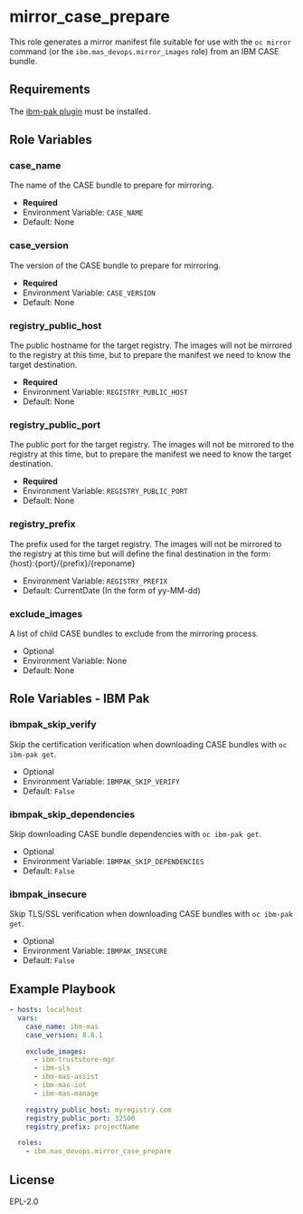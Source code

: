 mirror_case_prepare
===============================================================================
This role generates a mirror manifest file suitable for use with the `oc mirror` command (or the `ibm.mas_devops.mirror_images` role) from an IBM CASE bundle.

Requirements
-------------------------------------------------------------------------------
The [ibm-pak plugin](https://github.com/IBM/ibm-pak-plugin) must be installed.


Role Variables
-------------------------------------------------------------------------------
### case_name
The name of the CASE bundle to prepare for mirroring.

- **Required**
- Environment Variable: `CASE_NAME`
- Default: None

### case_version
The version of the CASE bundle to prepare for mirroring.

- **Required**
- Environment Variable: `CASE_VERSION`
- Default: None

### registry_public_host
The public hostname for the target registry.  The images will not be mirrored to the registry at this time, but to prepare the manifest we need to know the target destination.

- **Required**
- Environment Variable: `REGISTRY_PUBLIC_HOST`
- Default: None

### registry_public_port
The public port for the target registry.  The images will not be mirrored to the registry at this time, but to prepare the manifest we need to know the target destination.

- **Required**
- Environment Variable: `REGISTRY_PUBLIC_PORT`
- Default: None

### registry_prefix
The prefix used for the target registry.  The images will not be mirrored to the registry at this time but will define the final destination in the form: {host}:{port}/{prefix}/{reponame}

- Environment Variable: `REGISTRY_PREFIX`
- Default: CurrentDate (In the form of yy-MM-dd)

### exclude_images
A list of child CASE bundles to exclude from the mirroring process.

- Optional
- Environment Variable: None
- Default: None


Role Variables - IBM Pak
-------------------------------------------------------------------------------
### ibmpak_skip_verify
Skip the certification verification when downloading CASE bundles with `oc ibm-pak get`.

- Optional
- Environment Variable: `IBMPAK_SKIP_VERIFY`
- Default: `False`

### ibmpak_skip_dependencies
Skip downloading CASE bundle dependencies with `oc ibm-pak get`.

- Optional
- Environment Variable: `IBMPAK_SKIP_DEPENDENCIES`
- Default: `False`

### ibmpak_insecure
Skip TLS/SSL verification when downloading CASE bundles with `oc ibm-pak get`.

- Optional
- Environment Variable: `IBMPAK_INSECURE`
- Default: `False`


Example Playbook
-------------------------------------------------------------------------------

```yaml
- hosts: localhost
  vars:
    case_name: ibm-mas
    case_version: 8.8.1

    exclude_images:
      - ibm-truststore-mgr
      - ibm-sls
      - ibm-mas-assist
      - ibm-mas-iot
      - ibm-mas-manage

    registry_public_host: myregistry.com
    registry_public_port: 32500
    registry_prefix: projectName

  roles:
    - ibm.mas_devops.mirror_case_prepare
```


License
-------

EPL-2.0
